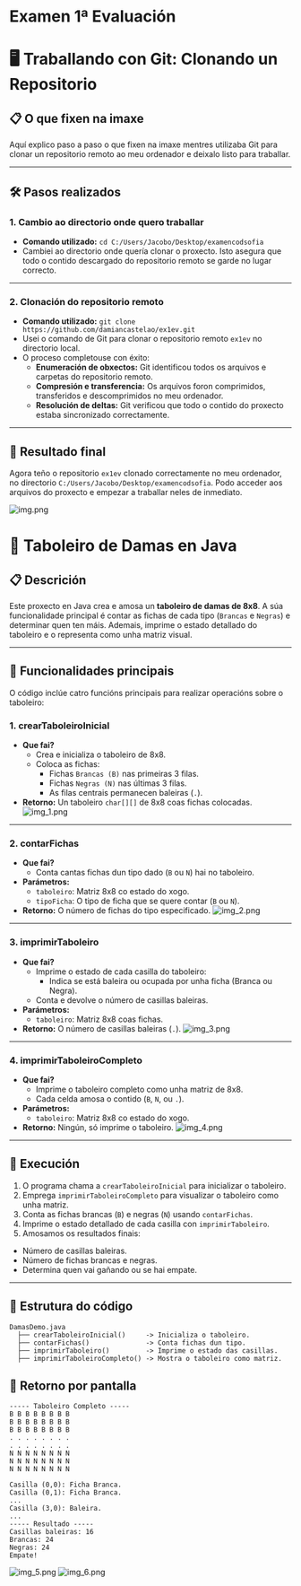 # Examen 1ª Evaluación
# 🖥️ Traballando con Git: Clonando un Repositorio 

## 📋 O que fixen na imaxe
Aquí explico paso a paso o que fixen na imaxe mentres utilizaba Git para clonar un repositorio remoto ao meu ordenador e deixalo listo para traballar.

---

## 🛠️ Pasos realizados

### 1. **Cambio ao directorio onde quero traballar**
- **Comando utilizado:** `cd C:/Users/Jacobo/Desktop/examencodsofia`
- Cambiei ao directorio onde quería clonar o proxecto. Isto asegura que todo o contido descargado do repositorio remoto se garde no lugar correcto.

---

### 2. **Clonación do repositorio remoto**
- **Comando utilizado:** `git clone https://github.com/damiancastelao/ex1ev.git`
- Usei o comando de Git para clonar o repositorio remoto `ex1ev` no directorio local.
- O proceso completouse con éxito:
    - **Enumeración de obxectos:** Git identificou todos os arquivos e carpetas do repositorio remoto.
    - **Compresión e transferencia:** Os arquivos foron comprimidos, transferidos e descomprimidos no meu ordenador.
    - **Resolución de deltas:** Git verificou que todo o contido do proxecto estaba sincronizado correctamente.

---

## 📂 Resultado final
Agora teño o repositorio `ex1ev` clonado correctamente no meu ordenador, no directorio `C:/Users/Jacobo/Desktop/examencodsofia`. Podo acceder aos arquivos do proxecto e empezar a traballar neles de inmediato.



![img.png](img.png)

# 🏁 Taboleiro de Damas en Java

## 📋 Descrición
Este proxecto en Java crea e amosa un **taboleiro de damas de 8x8**. A súa funcionalidade principal é contar as fichas de cada tipo (`Brancas` e `Negras`) e determinar quen ten máis. Ademais, imprime o estado detallado do taboleiro e o representa como unha matriz visual.

---

## 📌 Funcionalidades principais
O código inclúe catro funcións principais para realizar operacións sobre o taboleiro:

### 1. **crearTaboleiroInicial**
- **Que fai?**
  - Crea e inicializa o taboleiro de 8x8.
  - Coloca as fichas:
    - Fichas `Brancas (B)` nas primeiras 3 filas.
    - Fichas `Negras (N)` nas últimas 3 filas.
    - As filas centrais permanecen baleiras (`.`).
- **Retorno:** Un taboleiro `char[][]` de 8x8 coas fichas colocadas.
![img_1.png](img_1.png)
---

### 2. **contarFichas**
- **Que fai?**
  - Conta cantas fichas dun tipo dado (`B` ou `N`) hai no taboleiro.
- **Parámetros:**
  - `taboleiro`: Matriz 8x8 co estado do xogo.
  - `tipoFicha`: O tipo de ficha que se quere contar (`B` ou `N`).
- **Retorno:** O número de fichas do tipo especificado.
![img_2.png](img_2.png)
---

### 3. **imprimirTaboleiro**
- **Que fai?**
  - Imprime o estado de cada casilla do taboleiro:
    - Indica se está baleira ou ocupada por unha ficha (Branca ou Negra).
  - Conta e devolve o número de casillas baleiras.
- **Parámetros:**
  - `taboleiro`: Matriz 8x8 coas fichas.
- **Retorno:** O número de casillas baleiras (`.`).
![img_3.png](img_3.png)
---

### 4. **imprimirTaboleiroCompleto**
- **Que fai?**
  - Imprime o taboleiro completo como unha matriz de 8x8.
  - Cada celda amosa o contido (`B`, `N`, ou `.`).
- **Parámetros:**
  - `taboleiro`: Matriz 8x8 co estado do xogo.
- **Retorno:** Ningún, só imprime o taboleiro.
![img_4.png](img_4.png)
---

## 🚀 Execución
1. O programa chama a `crearTaboleiroInicial` para inicializar o taboleiro.
2. Emprega `imprimirTaboleiroCompleto` para visualizar o taboleiro como unha matriz.
3. Conta as fichas brancas (`B`) e negras (`N`) usando `contarFichas`.
4. Imprime o estado detallado de cada casilla con `imprimirTaboleiro`.
5. Amosamos os resultados finais:
  - Número de casillas baleiras.
  - Número de fichas brancas e negras.
  - Determina quen vai gañando ou se hai empate.

---

## 📂 Estrutura do código
```plaintext
DamasDemo.java
  ├── crearTaboleiroInicial()     -> Inicializa o taboleiro.
  ├── contarFichas()              -> Conta fichas dun tipo.
  ├── imprimirTaboleiro()         -> Imprime o estado das casillas.
  ├── imprimirTaboleiroCompleto() -> Mostra o taboleiro como matriz.
 ````
  
## 📂 Retorno por pantalla
```plaintext
----- Taboleiro Completo -----
B B B B B B B B 
B B B B B B B B 
B B B B B B B B 
. . . . . . . . 
. . . . . . . . 
N N N N N N N N 
N N N N N N N N 
N N N N N N N N 

Casilla (0,0): Ficha Branca.
Casilla (0,1): Ficha Branca.
...
Casilla (3,0): Baleira.
...
----- Resultado -----
Casillas baleiras: 16
Brancas: 24
Negras: 24
Empate!
````


![img_5.png](img_5.png)
![img_6.png](img_6.png)